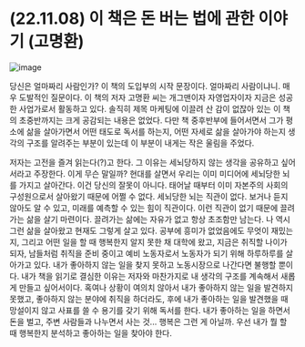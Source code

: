 # (22.11.08) 이 책은 돈 버는 법에 관한 이야기 (고명환)


![image](https://user-images.githubusercontent.com/43941383/200493856-c0703b9c-6e42-4186-a858-12fb91903e93.png)

당신은 얼마짜리 사람인가? 이 책의 도입부의 시작 문장이다. 얼마짜리 사람이냐니. 매우 도발적인 질문이다. 이 책의 저자 고명환 씨는 개그맨이자 자영업자이자 지금은 성공한 사업가로서 활동하고 있다. 솔직히 제목 마케팅에 이끌려 산 감이 없잖아 있는 이 책의 초중반까지는 크게 공감되는 내용은 없었다. 다만 책 중후반부에 들어서면서 그가 평소에 삶을 살아가면서 어떤 태도로 독서를 하는지, 어떤 자세로 삶을 살아가야 하는지 생각의 구조를 알려주는 부분이 있는데 이 부분이 내게는 작은 울림을 주었다.

저자는 고전을 즐겨 읽는다(?)고 한다. 그 이유는 세뇌당하지 않는 생각을 공유하고 싶어서라고 주장한다. 이게 무슨 말일까? 현대를 살면서 우리는 이미 미디어에 세뇌당한 뇌를 가지고 살아간다. 이건 당신의 잘못이 아니다. 태어날 때부터 이미 자본주의 사회의 구성원으로서 살아왔기 때문에 어쩔 수 없다. 세뇌당한 뇌는 직관이 없다. 보거나 듣지 않아도 알 수 있고, 미래를 예측할 수 있는 힘이 직관이다. 이런 직관이 없기 때문에 끌려가는 삶을 살기 마련이다. 끌려가는 삶에는 자유가 없고 항상 초조함만 남는다. 나 역시 그런 삶을 살아왔고 현재도 그렇게 살고 있다. 공부에 흥미가 없었음에도 무엇이 재밌는지, 그리고 어떤 일을 할 때 행복한지 알지 못한 채 대학에 왔고, 지금은 취직할 나이가 되자, 남들처럼 취직을 준비 중이고 예비 노동자로서 노동자가 되기 위해 하루하루를 살아가고 있다. 내가 좋아하지 않는 일을 찾지 못하고 노동시장으로 나간다면 불행할 뿐이다. 내가 책을 읽기로 결심한 이유는 저자와 마찬가지로 내 생각의 구조를 계속해서 새롭게 만들고 싶어서이다. 혹여나 상황이 여의치 않아서 내가 좋아하지 않는 일을 발견하지 못했고, 좋아하지 않는 분야에 취직을 하더라도, 후에 내가 좋아하는 일을 발견했을 때 망설이지 않고 사표를 쓸 수 용기를 갖기 위해 독서를 한다. 내가 좋아하는 일을 하면서 돈을 벌고, 주변 사람들과 나누면서 사는 것... 행복은 그런 게 아닐까. 우선 내가 뭘 할 때 행복한지 분석하고 좋아하는 일을 찾아야 한다.
